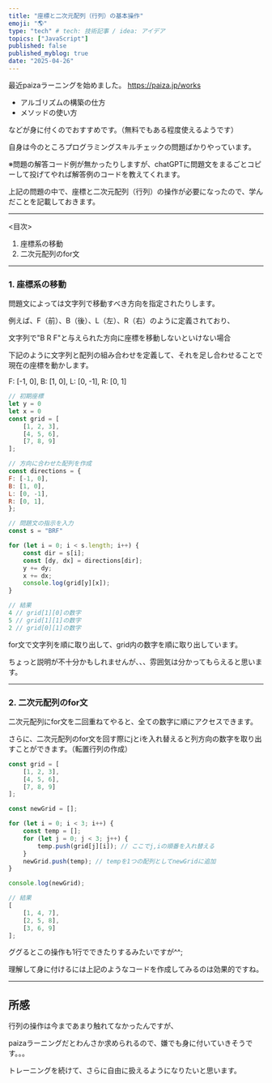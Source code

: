 ```yaml
---
title: "座標と二次元配列（行列）の基本操作"
emoji: "🌎"
type: "tech" # tech: 技術記事 / idea: アイデア
topics: ["JavaScript"]
published: false
published_myblog: true
date: "2025-04-26"
---
```

最近paizaラーニングを始めました。
https://paiza.jp/works

- アルゴリズムの構築の仕方
- メソッドの使い方

などが身に付くのでおすすめです。（無料でもある程度使えるようです）

自身は今のところプログラミングスキルチェックの問題ばかりやっています。

※問題の解答コード例が無かったりしますが、chatGPTに問題文をまるごとコピーして投げてやれば解答例のコードを教えてくれます。

上記の問題の中で、座標と二次元配列（行列）の操作が必要になったので、学んだことを記載しておきます。

---

<目次>

1. 座標系の移動
2. 二次元配列のfor文

---

### 1. 座標系の移動

問題文によっては文字列で移動すべき方向を指定されたりします。

例えば、F（前）、B（後）、L（左）、R（右）のように定義されており、

文字列で"B R F"と与えられた方向に座標を移動しないといけない場合

下記のように文字列と配列の組み合わせを定義して、それを足し合わせることで現在の座標を動かします。

F: [-1, 0],
B: [1, 0],
L: [0, -1],
R: [0, 1]

~~~javascript
// 初期座標
let y = 0
let x = 0
const grid = [  
    [1, 2, 3],
    [4, 5, 6],
    [7, 8, 9]
];

// 方向に合わせた配列を作成
const directions = {
F: [-1, 0],
B: [1, 0],
L: [0, -1],
R: [0, 1],
};

// 問題文の指示を入力
const s = "BRF"

for (let i = 0; i < s.length; i++) {
    const dir = s[i];
    const [dy, dx] = directions[dir];
    y += dy;
    x += dx;
    console.log(grid[y][x]);
}

// 結果
4 // grid[1][0]の数字
5 // grid[1][1]の数字
2 // grid[0][1]の数字

~~~

for文で文字列を順に取り出して、grid内の数字を順に取り出しています。

ちょっと説明が不十分かもしれませんが、、、雰囲気は分かってもらえると思います。

---

### 2. 二次元配列のfor文

二次元配列にfor文を二回重ねてやると、全ての数字に順にアクセスできます。

さらに、二次元配列のfor文を回す際にjとiを入れ替えると列方向の数字を取り出すことができます。（転置行列の作成）

~~~javascript
const grid = [  
    [1, 2, 3],
    [4, 5, 6],
    [7, 8, 9]
];

const newGrid = [];

for (let i = 0; i < 3; i++) {
    const temp = [];
    for (let j = 0; j < 3; j++) {
        temp.push(grid[j][i]); // ここでj,iの順番を入れ替える
    }
    newGrid.push(temp); // tempを1つの配列としてnewGridに追加
}

console.log(newGrid);

// 結果
[  
    [1, 4, 7],
    [2, 5, 8],
    [3, 6, 9]
];

~~~

ググるとこの操作も1行でできたりするみたいですが^^;

理解して身に付けるには上記のようなコードを作成してみるのは効果的ですね。

---

## 所感

行列の操作は今まであまり触れてなかったんですが、

paizaラーニングだとわんさか求められるので、嫌でも身に付いていきそうです。。。

トレーニングを続けて、さらに自由に扱えるようになりたいと思います。